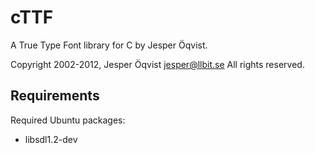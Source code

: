 cTTF
====

A True Type Font library for C by Jesper Öqvist.

Copyright 2002-2012, Jesper Öqvist <jesper@llbit.se>
All rights reserved.

Requirements
------------

Required Ubuntu packages:

* libsdl1.2-dev
